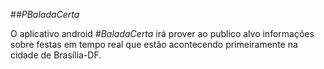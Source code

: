 #*#PBaladaCerta*

O aplicativo android *#BaladaCerta* irá prover ao publico alvo informações sobre festas em tempo real que estão acontecendo primeiramente na cidade de Brasília-DF.
 
